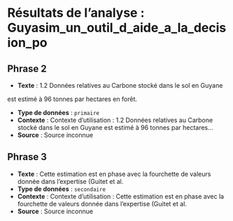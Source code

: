 # Résultats de l’analyse : Guyasim_un_outil_d_aide_a_la_decision_po

## Phrase 2
- **Texte** : 1.2  Données  relatives  au  Carbone  stocké  dans  le  sol  en 
Guyane

est estimé à 96 tonnes par hectares en forêt.
- **Type de données** : `primaire`
- **Contexte** : Contexte d’utilisation : 1.2 Données relatives au Carbone stocké dans le sol en Guyane est estimé à 96 tonnes par hectares...
- **Source** : Source inconnue

## Phrase 3
- **Texte** : Cette  estimation  est  en  phase  avec  la  fourchette  de  valeurs  
donnée dans l’expertise (Guitet et al.
- **Type de données** : `secondaire`
- **Contexte** : Contexte d’utilisation : Cette estimation est en phase avec la fourchette de valeurs  donnée dans l’expertise (Guitet et al.
- **Source** : Source inconnue
